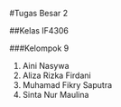 #Tugas Besar 2

##Kelas IF4306

###Kelompok 9

1. Aini Nasywa
2. Aliza Rizka Firdani
3. Muhamad Fikry Saputra
4. Sinta Nur Maulina

